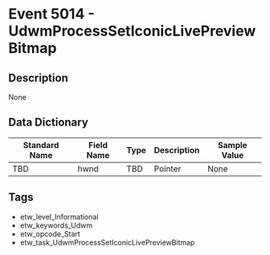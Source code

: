 # Event 5014 - UdwmProcessSetIconicLivePreviewBitmap

## Description
None

## Data Dictionary
|Standard Name|Field Name|Type|Description|Sample Value|
|---|---|---|---|---|
|TBD|hwnd|TBD|Pointer|None|None|

## Tags
* etw_level_Informational
* etw_keywords_Udwm
* etw_opcode_Start
* etw_task_UdwmProcessSetIconicLivePreviewBitmap